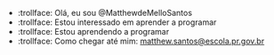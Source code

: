 - :trollface: Olá, eu sou @MatthewdeMelloSantos
- :trollface: Estou interessado em aprender a programar 
- :trollface: Estou aprendendo a programar 
- :trollface: Como chegar até mim: matthew.santos@escola.pr.gov.br

